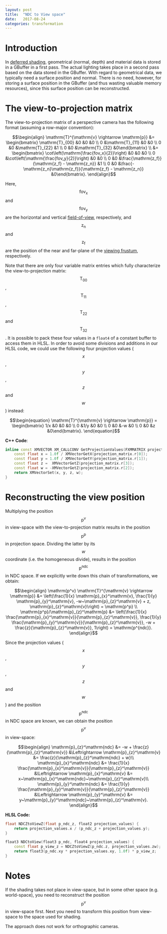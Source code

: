 ```yaml
---
layout: post
title:  "NDC to View space"
date:   2017-08-24
categories: transformation
---
```


# Introduction
In [deferred shading](https://en.wikipedia.org/wiki/Deferred_shading), geometrical (normal, depth) and material data is stored in a GBuffer in a first pass.
The actual lighting takes place in a second pass based on the data stored in the GBuffer.
With regard to geometrical data, we typically need a surface position and normal. 
There is no need, however, for storing a surface position in the GBuffer (and thus wasting valuable memory resources), since this surface position can be reconstructed.

# The view-to-projection matrix

The view-to-projection matrix of a perspective camera has the following format (assuming a row-major convention):

$$\begin{align}
\mathrm{T}^{\mathrm{v} \rightarrow \mathrm{p}} 
&= \begin{bmatrix} \mathrm{T}_{00} &0 &0 &0 \\ 0 &\mathrm{T}_{11} &0 &0 \\ 0 &0 &\mathrm{T}_{22} &1 \\ 0 &0 &\mathrm{T}_{32} &0\end{bmatrix} \\
&= \begin{bmatrix} \cot\left(\mathrm{\frac{fov_x}{2}}\right) &0 &0 &0 \\ 0 &\cot\left(\mathrm{\frac{fov_y}{2}}\right) &0 &0 \\ 0 &0 &\frac{\mathrm{z_f}}{\mathrm{z_f} - \mathrm{z_n}} &1 \\ 0 &0 &\frac{-\mathrm{z_n}\mathrm{z_f}}{\mathrm{z_f} - \mathrm{z_n}} &0\end{bmatrix}.
\end{align}$$

Here, $$\mathrm{fov_x}$$ and $$\mathrm{fov_y}$$ are the horizontal and vertical [field-of-view](https://en.wikipedia.org/wiki/Field_of_view_in_video_games), respectively, and $$\mathrm{z_n}$$ and $$\mathrm{z_f}$$ are the position of the near and far-plane of the [viewing frustum](https://en.wikipedia.org/wiki/Viewing_frustum), respectively.

Note that there are only four variable matrix entries which fully characterize the view-to-projection matrix: $$\mathrm{T}_{00}$$, $$\mathrm{T}_{11}$$, $$\mathrm{T}_{22}$$ and $$\mathrm{T}_{32}$$.
It is possible to pack these four values in a `float4` of a constant buffer to access them in HLSL. In order to avoid some divisions and additions in our HLSL code, we could use the following four projection values ($$x$$, $$y$$, $$z$$ and $$w$$) instead:

$$\begin{equation}
\mathrm{T}^{\mathrm{v} \rightarrow \mathrm{p}} 
= \begin{bmatrix} 1/x &0 &0 &0 \\ 0 &1/y &0 &0 \\ 0 &0 &-w &0 \\ 0 &0 &z &0\end{bmatrix}.
\end{equation}$$

**C++ Code**:
```c++
inline const XMVECTOR XM_CALLCONV GetProjectionValues(FXMMATRIX projection_matrix) noexcept {
    const float x = 1.0f / XMVectorGetX(projection_matrix.r[0]);
    const float y = 1.0f / XMVectorGetY(projection_matrix.r[1]);
    const float z =  XMVectorGetZ(projection_matrix.r[3]);
    const float w = -XMVectorGetZ(projection_matrix.r[2]);
    return XMVectorSet(x, y, z, w);
}
 ```

# Reconstructing the view position

Multiplying the position $$\mathrm{p^v}$$ in view-space with the view-to-projection matrix results in the position $$\mathrm{p^p}$$ in projection space. 
Dividing the latter by its $$w$$ coordinate (i.e. the homogeneous divide), results in the position $$\mathrm{p^{ndc}}$$ in NDC space.
If we explicitly write down this chain of transformations, we obtain:

$$\begin{align}
\mathrm{p^v} \mathrm{T}^{\mathrm{v} \rightarrow \mathrm{p}}  &= \left(\frac{1}{x} \mathrm{p}_{x}^\mathrm{v}, \frac{1}{y} \mathrm{p}_{y}^\mathrm{v}, -w~\mathrm{p}_{z}^\mathrm{v} + z, \mathrm{p}_{z}^\mathrm{v}\right) = \mathrm{p^p} \\
\mathrm{p^p}/\mathrm{p}_{z}^\mathrm{p} &= \left(\frac{1}{x} \frac{\mathrm{p}_{x}^\mathrm{v}}{\mathrm{p}_{z}^\mathrm{v}}, \frac{1}{y} \frac{\mathrm{p}_{y}^\mathrm{v}}{\mathrm{p}_{z}^\mathrm{v}}, -w + \frac{z}{\mathrm{p}_{z}^\mathrm{v}}, 1\right) = \mathrm{p^{ndc}}.
\end{align}$$

Since the projection values ($$x$$, $$y$$, $$z$$ and $$w$$) and the position $$\mathrm{p^{ndc}}$$ in NDC space are known, we can obtain the position $$\mathrm{p^v}$$ in view-space:

$$\begin{align}
\mathrm{p}_{z}^\mathrm{ndc} &= -w + \frac{z}{\mathrm{p}_{z}^\mathrm{v}} 
&\Leftrightarrow \mathrm{p}_{z}^\mathrm{v} &= \frac{z}{\mathrm{p}_{z}^\mathrm{ndc} + w}\\
\mathrm{p}_{x}^\mathrm{ndc} &= \frac{1}{x} \frac{\mathrm{p}_{x}^\mathrm{v}}{\mathrm{p}_{z}^\mathrm{v}} &\Leftrightarrow \mathrm{p}_{x}^\mathrm{v} &= x~\mathrm{p}_{x}^\mathrm{ndc}~\mathrm{p}_{z}^\mathrm{v}\\
\mathrm{p}_{y}^\mathrm{ndc} &= \frac{1}{y} \frac{\mathrm{p}_{y}^\mathrm{v}}{\mathrm{p}_{z}^\mathrm{v}} &\Leftrightarrow \mathrm{p}_{y}^\mathrm{v} &= y~\mathrm{p}_{y}^\mathrm{ndc}~\mathrm{p}_{z}^\mathrm{v}.
\end{align}$$

**HLSL Code:**
```C++
float NDCZtoViewZ(float p_ndc_z, float2 projection_values) {
    return projection_values.x / (p_ndc_z + projection_values.y);
}

float3 NDCtoView(float3 p_ndc, float4 projection_values) {
    const float p_view_z = NDCZtoViewZ(p_ndc.z, projection_values.zw);
    return float3(p_ndc.xy * projection_values.xy, 1.0f) * p_view_z;
}
```

# Notes

If the shading takes not place in view-space, but in some other space (e.g. world-space), you need to reconstruct the position $$\mathrm{p^v}$$ in view-space first.
Next you need to transform this position from view-space to the space used for shading.

The approach does not work for orthographic cameras.
